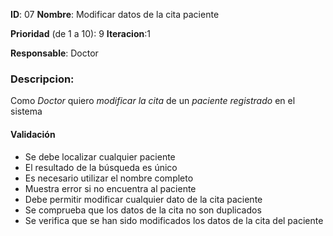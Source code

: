 **ID**: 07 
**Nombre**: Modificar datos de la cita paciente

**Prioridad** (de 1 a 10): 9 
**Iteracion**:1

**Responsable**: Doctor

### Descripcion:

Como *Doctor* quiero *modificar la cita* de un *paciente registrado* en el sistema

#### Validación 

* Se debe localizar cualquier paciente
* El resultado de la búsqueda es único
* Es necesario utilizar el nombre completo
* Muestra error si no encuentra al paciente
* Debe permitir modificar cualquier dato de la cita paciente
* Se comprueba que los datos de la cita no son duplicados
* Se verifica que se han sido modificados los datos de la cita del paciente